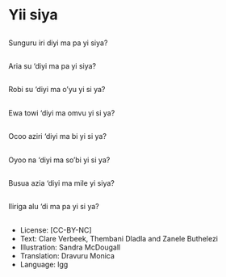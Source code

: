 # Yii siya

##
Sunguru iri diyi ma pa
yi siya?

##
Aria su ‘diyi ma pa yi
siya?

##
Robi su ‘diyi ma o’yu yi
si ya?

##
Ewa towi ‘diyi ma omvu
yi si ya?

##
Ocoo aziri ‘diyi ma bi yi
si ya?

##
Oyoo na ‘diyi ma so’bi
yi si ya?

##
Busua azia ‘diyi ma
mile yi siya?

##
Iliriga alu ‘di ma pa yi si
ya?

##
* License: [CC-BY-NC]
* Text: Clare Verbeek, Thembani Dladla and Zanele Buthelezi
* Illustration: Sandra McDougall
* Translation: Dravuru Monica
* Language: lgg
